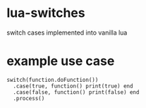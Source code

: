 # lua-switches
switch cases implemented into vanilla lua

# example use case
```
switch(function.doFunction())
  .case(true, function() print(true) end
  .case(false, function() print(false) end
  .process()
```
